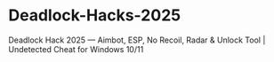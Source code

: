 # Deadlock-Hacks-2025
Deadlock Hack 2025 — Aimbot, ESP, No Recoil, Radar &amp; Unlock Tool | Undetected Cheat for Windows 10/11
